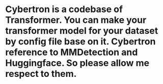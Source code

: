 # Cybertron is a codebase of Transformer. You can make your transformer model for your dataset by config file base on it. Cybertron reference to MMDetection and Huggingface. So please allow me respect to them.
